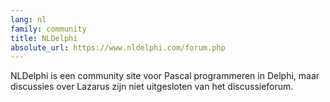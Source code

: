 ```yaml
---
lang: nl
family: community
title: NLDelphi
absolute_url: https://www.nldelphi.com/forum.php
---
```

NLDelphi is een community site voor Pascal programmeren in Delphi, maar discussies over Lazarus zijn niet uitgesloten van het discussieforum.